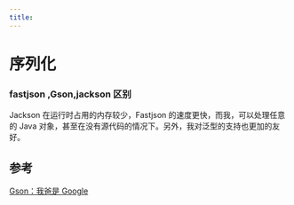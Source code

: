 ```yaml
---
title:
---
```

# 序列化

### fastjson ,Gson,jackson 区别

Jackson 在运行时占用的内存较少，Fastjson 的速度更快，而我，可以处理任意的 Java 对象，甚至在没有源代码的情况下。另外，我对泛型的支持也更加的友好。

## 参考

[Gson：我爸是 Google](https://juejin.cn/post/6911102004958134285)

